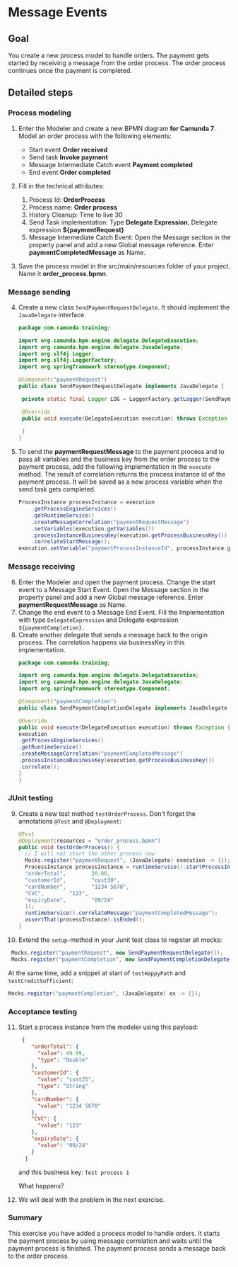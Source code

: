 # Message Events

## Goal

You create a new process model to handle orders. The payment gets started by receiving a message from the order process. The order process continues once the payment is completed.

## Detailed steps

### Process modeling

1. Enter the Modeler and create a new BPMN diagram **for Camunda 7**. Model an order process with the following elements:
    * Start event **Order received**
    * Send task **Invoke payment**
    * Message Intermediate Catch event **Payment completed**
    * End event **Order completed**

2. Fill in the technical attributes:
    1. Process Id: **OrderProcess**
    2. Process name: **Order process**
    3. History Cleanup: Time to live 30
    4. Send Task implementation: Type **Delegate Expression**, Delegate expression **${paymentRequest}**
    5. Message Intermediate Catch Event: Open the Message section in the property panel and add a new Global message reference. Enter **paymentCompletedMessage** as Name.
3. Save the process model in the src/main/resources folder of your project. Name it **order_process.bpmn**.

### Message sending

4. Create a new class `SendPaymentRequestDelegate`. It should implement the `JavaDelegate` interface.
    ```java
   package com.camunda.training;

   import org.camunda.bpm.engine.delegate.DelegateExecution;
   import org.camunda.bpm.engine.delegate.JavaDelegate;
   import org.slf4j.Logger;
   import org.slf4j.LoggerFactory;
   import org.springframework.stereotype.Component;
   
   @Component("paymentRequest")
   public class SendPaymentRequestDelegate implements JavaDelegate {
   
     private static final Logger LOG = LoggerFactory.getLogger(SendPaymentRequestDelegate.class);
   
     @Override
     public void execute(DelegateExecution execution) throws Exception {
     
     }
   }
    ```

5. To send the **paymentRequestMessage** to the payment process and to pass all variables and the business key from the order process to the payment process, add the following implementation in the `execute` method. The result of correlation returns the process instance id of the payment process. It will be saved as a new process variable when the send task gets completed.
    ```java
    ProcessInstance processInstance = execution
        .getProcessEngineServices()
        .getRuntimeService()
        .createMessageCorrelation("paymentRequestMessage")
        .setVariables(execution.getVariables())
        .processInstanceBusinessKey(execution.getProcessBusinessKey())
        .correlateStartMessage();
    execution.setVariable("paymentProcessInstanceId", processInstance.getId());
    ```

### Message receiving

6. Enter the Modeler and open the payment process. Change the start event to a Message Start Event. Open the Message section in the property panel and add a new Global message reference. Enter **paymentRequestMessage** as Name.
7. Change the end event to a Message End Event. Fill the Implementation with type `DelegateExpression` and Delegate expression `${paymentCompletion}`.
8. Create another delegate that sends a message back to the origin process. The correlation happens via businessKey in this implementation.
    ```java
    package com.camunda.training;

   import org.camunda.bpm.engine.delegate.DelegateExecution;
   import org.camunda.bpm.engine.delegate.JavaDelegate;
   import org.springframework.stereotype.Component;
   
   @Component("paymentCompletion")
   public class SendPaymentCompletionDelegate implements JavaDelegate {
   
   @Override
   public void execute(DelegateExecution execution) throws Exception {
   execution
   .getProcessEngineServices()
   .getRuntimeService()
   .createMessageCorrelation("paymentCompletedMessage")
   .processInstanceBusinessKey(execution.getProcessBusinessKey())
   .correlate();
   }
   }
    ```

### JUnit testing

9. Create a new test method `testOrderProcess`. Don't forget the annotations `@Test` and `@Deployment`:
   ```java
   @Test
   @Deployment(resources = "order_process.bpmn")
   public void testOrderProcess() {
     // I will not start the other process now
     Mocks.register("paymentRequest", (JavaDelegate) execution -> {});
     ProcessInstance processInstance = runtimeService().startProcessInstanceByKey("OrderProcess", "Test 1", withVariables(
     "orderTotal",        30.00,
     "customerId",        "cust30",
     "cardNumber",        "1234 5678",
     "CVC",        "123",
     "expiryDate",        "09/24"
     ));
     runtimeService().correlateMessage("paymentCompletedMessage");
     assertThat(processInstance).isEnded();
   }
   ```
10. Extend the `setup`-method in your Junit test class to register all mocks:
   ```java
    Mocks.register("paymentRequest", new SendPaymentRequestDelegate());
    Mocks.register("paymentCompletion", new SendPaymentCompletionDelegate());
   ```
   At the same time, add a snippet at start of `testHappyPath` and `testCreditSufficient`:
   ```java
   Mocks.register("paymentCompletion", (JavaDelegate) ex -> {});
   ```

### Acceptance testing

11. Start a process instance from the modeler using this payload:
    ```json
     {
        "orderTotal": {
          "value": 49.99,
          "type": "Double"
        },
        "customerId": {
          "value": "cust25",
          "type": "String"
        },
        "cardNumber": {
          "value": "1234 5678"
        },
        "CVC": {
          "value": "123"
        }, 
        "expiryDate": {
          "value": "09/24"
        }
      }  
    ```
    and this business key: `Test process 1`
    
    What happens?
12. We will deal with the problem in the next exercise.

### Summary

This exercise you have added a process model to handle orders. It starts the payment process by using message correlation and waits until the payment process is finished. The payment process sends a message back to the order process.
